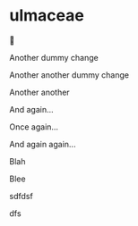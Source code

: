 # ulmaceae

:shrug:




Another dummy change

Another another dummy change

Another another

And again...

Once again...

And again again...

Blah

Blee

sdfdsf

dfs
